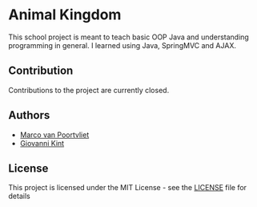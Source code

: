 # Animal Kingdom

This school project is meant to teach basic OOP Java and understanding programming in general. I learned using Java, SpringMVC and AJAX.

## Contribution
Contributions to the project are currently closed.

## Authors

* [Marco van Poortvliet](https://github.com/marc0tjevp "GitHub page")
* [Giovanni Kint](https://github.com/giovannikint "GitHub page")

## License

This project is licensed under the MIT License - see the [LICENSE](LICENSE.md) file for details